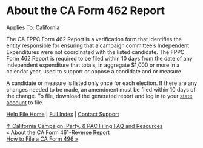  About the CA Form 462 Report
==========

Applies To: California

The CA FPPC Form 462 Report is a verification form that identifies the entity responsible for ensuring that a campaign committee’s Independent Expenditures were not coordinated with the listed candidate. The FPPC Form 462 Report is required to be filed within 10 days from the date of any independent expenditure that totals, in aggregate $1,000 or more in a calendar year, used to support or oppose a candidate and or measure.

A candidate or measure is listed only once for each election. If there are any changes needed to be made, an amendment must be filed within 10 days of the change. To file, download the generated report and log in to your [state account](https://cafile.sos.ca.gov/CalOnline/) to file.

[Help File Home](/help/) | [Full Index](/Help-File-Directory/) | [Contact Support](mailto:support@ISPolitical.com)

[⇑ California Campaign, Party, & PAC Filing FAQ and Resources](/California-Campaign-Party-PAC-Filing-FAQ-and-Resources)  
[« About the CA Form 461-Reverse Report](/About-the-CA-Form-461-Reverse-Report)  
[How to File a CA Form 496 »](/How-to-File-a-CA-Form-496)
